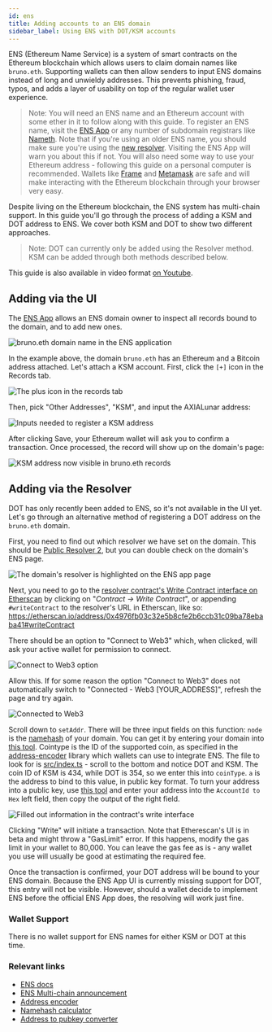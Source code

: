 ```yaml
---
id: ens
title: Adding accounts to an ENS domain
sidebar_label: Using ENS with DOT/KSM accounts
---
```


ENS (Ethereum Name Service) is a system of smart contracts on the Ethereum blockchain which allows users to claim domain names like `bruno.eth`. Supporting wallets can then allow senders to input ENS domains instead of long and unwieldy addresses. This prevents phishing, fraud, typos, and adds a layer of usability on top of the regular wallet user experience.

> Note: You will need an ENS name and an Ethereum account with some ether in it to follow along with this guide. To register an ENS name, visit the [ENS App](https://app.ens.domains) or any number of subdomain registrars like [Nameth](https://nameth.io). Note that if you're using an older ENS name, you should make sure you're using the [new resolver](https://medium.com/the-ethereum-name-service/ens-registry-migration-is-over-now-what-a-few-things-to-know-fb05f921872a). Visiting the ENS App will warn you about this if not. You will also need some way to use your Ethereum address - following this guide on a personal computer is recommended. Wallets like [Frame](https://frame.sh/) and [Metamask](https://metamask.io) are safe and will make interacting with the Ethereum blockchain through your browser very easy.

Despite living on the Ethereum blockchain, the ENS system has multi-chain support. In this guide you'll go through the process of adding a KSM and DOT address to ENS. We cover both KSM and DOT to show two different approaches.

> Note: DOT can currently only be added using the Resolver method. KSM can be added through both methods described below.

This guide is also available in video format [on Youtube](https://youtu.be/XKjZk-5_mQc).

## Adding via the UI

The [ENS App](https://app.ens.domains) allows an ENS domain owner to inspect all records bound to the domain, and to add new ones.

![bruno.eth domain name in the ENS application](assets/ens/01-min.png)

In the example above, the domain `bruno.eth` has an Ethereum and a Bitcoin address attached. Let's attach a KSM account. First, click the `[+]` icon in the Records tab.

![The plus icon in the records tab](assets/ens/02-min.png)

Then, pick "Other Addresses", "KSM", and input the AXIALunar address:

![Inputs needed to register a KSM address](assets/ens/03-min.png)

After clicking Save, your Ethereum wallet will ask you to confirm a transaction. Once processed, the record will show up on the domain's page:

![KSM address now visible in bruno.eth records](assets/ens/04-min.png)

## Adding via the Resolver

DOT has only recently been added to ENS, so it's not available in the UI yet. Let's go through an alternative method of registering a DOT address on the `bruno.eth` domain.

First, you need to find out which resolver we have set on the domain. This should be [Public Resolver 2](https://etherscan.io/address/0x4976fb03c32e5b8cfe2b6ccb31c09ba78ebaba41), but you can double check on the domain's ENS page.

![The domain's resolver is highlighted on the ENS app page](assets/ens/05-min.png)

Next, you need to go to the [resolver contract's Write Contract interface on Etherscan](https://etherscan.io/address/0x4976fb03c32e5b8cfe2b6ccb31c09ba78ebaba41#writeContract) by clicking on "_Contract -> Write Contract_", or appending `#writeContract` to the resolver's URL in Etherscan, like so: https://etherscan.io/address/0x4976fb03c32e5b8cfe2b6ccb31c09ba78ebaba41#writeContract

There should be an option to "Connect to Web3" which, when clicked, will ask your active wallet for permission to connect.

![Connect to Web3 option](assets/ens/06-min.png)

Allow this. If for some reason the option "Connect to Web3" does not automatically switch to "Connected - Web3 [YOUR_ADDRESS]", refresh the page and try again.

![Connected to Web3](assets/ens/07-min.png)

Scroll down to `setAddr`. There will be three input fields on this function: `node` is the [namehash](https://docs.ens.domains/contract-api-reference/name-processing#algorithm) of your domain. You can get it by entering your domain into [this tool](https://swolfeyes.github.io/ethereum-namehash-calculator/). Cointype is the ID of the supported coin, as specified in the [address-encoder](https://github.com/ensdomains/address-encoder) library which wallets can use to integrate ENS. The file to look for is [src/index.ts](https://github.com/ensdomains/address-encoder/blob/master/src/index.ts) - scroll to the bottom and notice DOT and KSM. The coin ID of KSM is 434, while DOT is 354, so we enter this into `coinType`. `a` is the address to bind to this value, in public key format. To turn your address into a public key, use [this tool](https://www.shawntabrizi.com/substrate-js-utilities/) and enter your address into the `AccountId to Hex` left field, then copy the output of the right field.

![Filled out information in the contract's write interface](assets/ens/08-min.png)

Clicking "Write" will initiate a transaction. Note that Etherescan's UI is in beta and might throw a "GasLimit" error. If this happens, modify the gas limit in your wallet to 80,000. You can leave the gas fee as is - any wallet you use will usually be good at estimating the required fee.

Once the transaction is confirmed, your DOT address will be bound to your ENS domain. Because the ENS App UI is currently missing support for DOT, this entry will not be visible. However, should a wallet decide to implement ENS before the official ENS App does, the resolving will work just fine.

### Wallet Support

There is no wallet support for ENS names for either KSM or DOT at this time.

### Relevant links

- [ENS docs](https://docs.ens.domains/)
- [ENS Multi-chain announcement](https://medium.com/the-ethereum-name-service/ens-launches-multi-coin-support-15-wallets-to-integrate-92518ab20599)
- [Address encoder](https://github.com/ensdomains/address-encoder)
- [Namehash calculator](https://swolfeyes.github.io/ethereum-namehash-calculator/)
- [Address to pubkey converter](https://www.shawntabrizi.com/substrate-js-utilities/)
